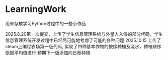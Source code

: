 # LearningWork
用来存放学习Python过程中的一些小作品

2025.8.20第一次提交，上传了学生信息管理系统与外星人入侵的部分代码，学生信息管理系统开发过程中已经尽可能地考虑了可能的各种问题
2025.10.15 上传了steam上编程农场第一版代码, 实现了四种基本作物的按序种植及浇水，种植顺序依据平均值进行 预期下一版添加向日葵种植


